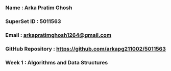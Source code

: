 ### Name : Arka Pratim Ghosh
### SuperSet ID : 5011563
### Email : arkapratimghosh1264@gmail.com
### GitHub Repository : https://github.com/arkapg211002/5011563

### Week 1 : Algorithms and Data Structures
